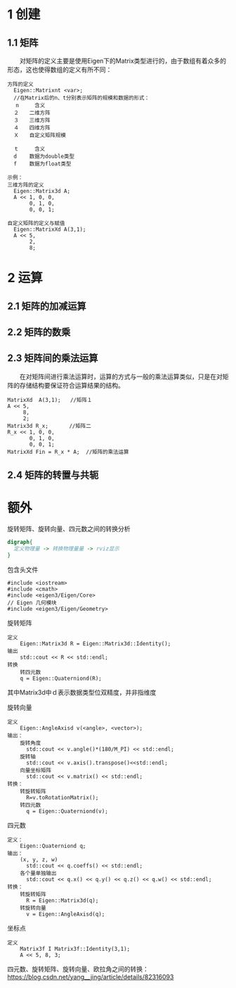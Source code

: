 # 1 创建
## 1.1 矩阵
&#8195;&#8195;对矩阵的定义主要是使用Eigen下的Matrix类型进行的，由于数组有着众多的形态，这也使得数组的定义有所不同：
```
方阵的定义
  Eigen::Matrixnt <var>;
  //在Matrix后的n、t分别表示矩阵的规模和数据的形式：
　 n     含义
  ２　　二维方阵
  ３　　三维方阵
  ４　　四维方阵
  Ｘ　　自定义矩阵规模

  ｔ　　　含义
  d    数据为double类型
  f    数据为float类型

示例：
三维方阵的定义
  Eigen::Matrix3d A;
  A << 1, 0, 0,
       0, 1, 0,
       0, 0, 1;

自定义矩阵的定义与赋值
  Eigen::MatrixXd A(3,1);
  A << 5,
       2,
       8;
```

# 2 运算

## 2.1 矩阵的加减运算
## 2.2 矩阵的数乘
## 2.3 矩阵间的乘法运算
&#8195;&#8195;在对矩阵间进行乘法运算时，运算的方式与一般的乘法运算类似，只是在对矩阵的存储结构要保证符合运算结果的结构。
```
MatrixXd  A(3,1);   //矩阵１
A << 5,
     8,
     2;
Matrix3d R_x;　　　　//矩阵二
R_x << 1, 0, 0,
       0, 1, 0,
       0, 0, 1;
MatrixXd Fin = R_x * A;  //矩阵的乘法运算
```
## 2.4 矩阵的转置与共轭


# 额外
旋转矩阵、旋转向量、四元数之间的转换分析
```dot
digraph{
  定义物理量 -> 转换物理量量 -> rviz显示
}
```
包含头文件
```
#include <iostream>
#include <cmath>
#include <eigen3/Eigen/Core>
// Eigen 几何模块
#include <eigen3/Eigen/Geometry>
```
旋转矩阵
```
定义
    Eigen::Matrix3d R = Eigen::Matrix3d::Identity();
输出
    std::cout << R << std::endl;
转换
    转四元数
    q = Eigen::Quaterniond(R);

```
其中Matrix3d中ｄ表示数据类型位双精度，并非指维度

旋转向量
```
定义
    Eigen::AngleAxisd v(<angle>, <vector>);
输出：
    旋转角度
      std::cout << v.angle()*(180/M_PI) << std::endl;
    旋转轴
      std::cout << v.axis().transpose()<<std::endl;
    向量坐标矩阵
      std::cout << v.matrix() << std::endl;
转换：
    转旋转矩阵
      R=v.toRotationMatrix();
    转四元数
      q = Eigen::Quaterniond(v);
```
四元数
```
定义：
    Eigen::Quaterniond q;
输出：
    (x, y, z, w)
      std::cout << q.coeffs() << std::endl;
    各个量单独输出
      std::cout << q.x() << q.y() << q.z() << q.w() << std::endl;
转换：
    转旋转矩阵
      R = Eigen::Matrix3d(q);
    转旋转向量
      v = Eigen::AngleAxisd(q);
```
坐标点
```
定义
    Matrix3f I Matrix3f::Identity(3,1);
    A << 5, 8, 3;
```
四元数、旋转矩阵、旋转向量、欧拉角之间的转换：
https://blog.csdn.net/yang__jing/article/details/82316093
